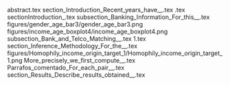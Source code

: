 abstract.tex
section_Introduction_Recent_years_have__.tex
.tex
sectionIntroduction_.tex
subsection_Banking_Information_For_this__.tex
figures/gender_age_bar3/gender_age_bar3.png
figures/income_age_boxplot4/income_age_boxplot4.png
subsection_Bank_and_Telco_Matching__.tex
1.tex
section_Inference_Methodology_For_the__.tex
figures/Homophily_income_origin_target_1/Homophily_income_origin_target_1.png
More_precisely_we_first_compute__.tex
Parrafos_comentado_For_each_pair__.tex
section_Results_Describe_results_obtained__.tex
